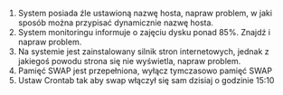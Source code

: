 
1. System posiada źle ustawioną nazwę hosta, napraw problem, w jaki sposób można przypisać dynamicznie nazwę hosta. 
2. System monitoringu informuje o zajęciu dysku ponad 85%. Znajdź i napraw problem.
3. Na systemie jest zainstalowany silnik stron internetowych, jednak z jakiegoś powodu strona się nie wyświetla, napraw problem.
4. Pamięć SWAP jest przepełniona, wyłącz tymczasowo pamięć SWAP
5. Ustaw Crontab tak aby swap włączył się sam dzisiaj o godzinie 15:10

